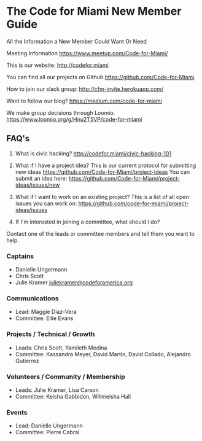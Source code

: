 # The Code for Miami New Member Guide
All the Information a New Member Could Want Or Need

Meeting Information https://www.meetup.com/Code-for-Miami/

This is our website: http://codefor.miami

You can find all our projects on Github https://github.com/Code-for-Miami.

How to join our slack group: http://cfm-invite.herokuapp.com/

Want to follow our blog? https://medium.com/code-for-miami

We make group decisions through Loomio. https://www.loomio.org/g/Hnu2T5VP/code-for-miami

## FAQ's

1. What is civic hacking? http://codefor.miami/civic-hacking-101

2. What if I have a project idea?
  This is our current protocol for submitting new ideas https://github.com/Code-for-Miami/project-ideas
  You can submit an idea here: https://github.com/Code-for-Miami/project-ideas/issues/new

3. What if I want to work on an existing project? 
  This is a list of all open issues you can work on: https://github.com/code-for-miami/project-ideas/issues

4. If I'm interested in joining a committee, what should I do?

Contact one of the leads or committee members and tell them you want to help.

### Captains
* Danielle Ungermann
* Chris Scott
* Julie Kramer juliekramer@codeforamerica.org

### Communications
* Lead: Maggie Diaz-Vera
* Committee: Ellie Evans

### Projects / Technical / Growth
* Leads: Chris Scott, Yamileth Medina
* Committee: Kassandra Meyer, David Martin, David Collado, Alejandro Gutierrez

### Volunteers / Community / Membership
* Leads: Julie Kramer, Lisa Carson
* Committee: Keisha Gabbidon, Willmeisha Hall

### Events
* Lead: Danielle Ungermann
* Committee: Pierre Cabral


